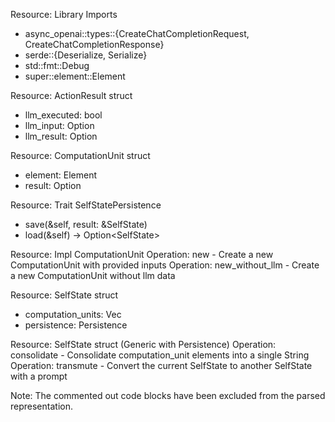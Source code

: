 Resource: Library Imports
  - async_openai::types::{CreateChatCompletionRequest, CreateChatCompletionResponse}
  - serde::{Deserialize, Serialize}
  - std::fmt::Debug
  - super::element::Element

Resource: ActionResult struct
  - llm_executed: bool
  - llm_input: Option<CreateChatCompletionRequest>
  - llm_result: Option<CreateChatCompletionResponse>

Resource: ComputationUnit struct
  - element: Element
  - result: Option<ActionResult>

Resource: Trait SelfStatePersistence
  - save(&self, result: &SelfState<Self>)
  - load(&self) -> Option<SelfState<Self>>

Resource: Impl ComputationUnit
  Operation: new
    - Create a new ComputationUnit with provided inputs
  Operation: new_without_llm
    - Create a new ComputationUnit without llm data

Resource: SelfState struct
  - computation_units: Vec<ComputationUnit>
  - persistence: Persistence

Resource: SelfState struct (Generic with Persistence)
  Operation: consolidate
    - Consolidate computation_unit elements into a single String
  Operation: transmute
    - Convert the current SelfState to another SelfState with a prompt

Note: The commented out code blocks have been excluded from the parsed representation.
